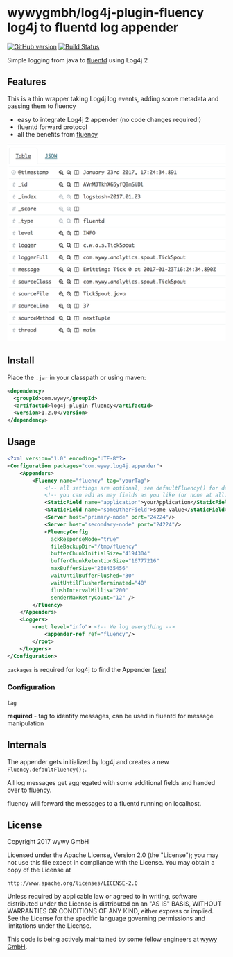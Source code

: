 # wywygmbh/log4j-plugin-fluency log4j to fluentd log appender
[![GitHub version](https://badge.fury.io/gh/wywygmbh%2Flog4j-plugin-fluency.svg)](https://badge.fury.io/gh/wywygmbh%2Flog4j-plugin-fluency)
[![Build Status](https://travis-ci.org/wywygmbh/log4j-plugin-fluency.svg?branch=master)](https://travis-ci.org/wywygmbh/log4j-plugin-fluency)

Simple logging from java to [fluentd](http://www.fluentd.org/) using Log4j 2

## Features

This is a thin wrapper taking Log4j log events, adding some metadata and passing them to fluency

* easy to integrate Log4j 2 appender (no code changes required!)
* fluentd forward protocol
* all the benefits from [fluency](https://github.com/komamitsu/fluency)

<img src="screenshot.png" width="600">

## Install

Place the `.jar` in your classpath or using maven:

```xml
<dependency>
  <groupId>com.wywy</groupId>
  <artifactId>log4j-plugin-fluency</artifactId>
  <version>1.2.0</version>
</dependency>
```

## Usage

```xml
<?xml version="1.0" encoding="UTF-8"?>
<Configuration packages="com.wywy.log4j.appender">
    <Appenders>
        <Fluency name="fluency" tag="yourTag">
            <!-- all settings are optional, see defaultFluency() for default values -->
            <!-- you can add as may fields as you like (or none at all) -->
            <StaticField name="application">yourApplication</StaticField>
            <StaticField name="someOtherField">some value</StaticField>
            <Server host="primary-node" port="24224"/>
            <Server host="secondary-node" port="24224"/>
            <FluencyConfig
              ackResponseMode="true"
              fileBackupDir="/tmp/fluency"
              bufferChunkInitialSize="4194304"
              bufferChunkRetentionSize="16777216"
              maxBufferSize="268435456"
              waitUntilBufferFlushed="30"
              waitUntilFlusherTerminated="40"
              flushIntervalMillis="200"
              senderMaxRetryCount="12" />
        </Fluency>
    </Appenders>
    <Loggers>
        <root level="info"> <!-- We log everything -->
            <appender-ref ref="fluency"/>
        </root>
    </Loggers>
</Configuration>
```

`packages` is required for log4j to find the Appender ([see](https://logging.apache.org/log4j/2.x/manual/configuration.html#ConfigurationSyntax))

### Configuration

`tag`

  **required** - tag to identify messages, can be used in fluentd for message manipulation

## Internals

The appender gets initialized by log4j and creates a new `Fluency.defaultFluency();`.

All log messages get aggregated with some additional fields and handed over to fluency.

fluency will forward the messages to a fluentd running on localhost.

## License

Copyright 2017 wywy GmbH

Licensed under the Apache License, Version 2.0 (the "License");
you may not use this file except in compliance with the License.
You may obtain a copy of the License at

    http://www.apache.org/licenses/LICENSE-2.0

Unless required by applicable law or agreed to in writing, software
distributed under the License is distributed on an "AS IS" BASIS,
WITHOUT WARRANTIES OR CONDITIONS OF ANY KIND, either express or implied.
See the License for the specific language governing permissions and
limitations under the License.

This code is being actively maintained by some fellow engineers at [wywy GmbH](http://wywy.com/).
